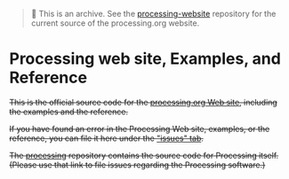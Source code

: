 > 📝 This is an archive. See the [processing-website](https://github.com/processing/processing-website/) repository for the current source of the processing.org website.

Processing web site, Examples, and Reference
==========

~~This is the official source code for the [processing.org Web site](http://processing.org), including the examples and the reference.~~

~~If you have found an error in the Processing Web site, examples, or the reference, you can file it here under the ["issues" tab](https://github.com/processing/processing-web/issues).~~

~~The [processing](https://github.com/processing/processing) repository contains the source code for Processing itself. (Please use that link to file issues regarding the Processing software.)~~

<!-- Thanks Ben, Casey, and all the contributors for all things Processing! -->